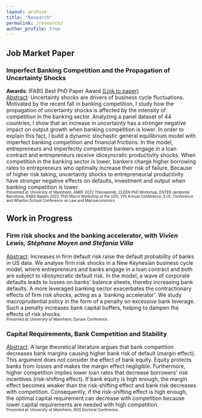 ```yaml
---
layout: archive
title: "Research"
permalink: /research/
author_profile: true
---
```


## Job Market Paper

### Imperfect Banking Competition and the Propagation of Uncertainty Shocks

**Awards**:  IFABS Best PhD Paper Award [(Link to paper)](https://github.com/tommaso-gasparini-econ/tommaso-gasparini-econ.github.io/raw/master/files/JMP.pdf)
<br/>
<ins>Abstract</ins>: Uncertainty shocks are drivers of business cycle fluctuations. Motivated by the recent fall in banking competition, I study how the propagation of uncertainty shocks is affected by the intensity of competition in the banking sector. Analyzing a panel dataset of 44 countries, I show that an increase in uncertainty has a stronger negative impact on output growth when banking competition is lower. In order to explain this fact, I build a dynamic stochastic general equilibrium model with imperfect banking competition and financial frictions. In the model, entrepreneurs and imperfectly competitive bankers engage in a loan contract and entrepreneurs receive idiosyncratic productivity shocks. When competition in the banking sector is lower, bankers charge higher borrowing rates to entrepreneurs who optimally increase their risk of failure. Because of higher risk taking, uncertainty shocks to entrepreneurial productivity have stronger negative effects on defaults, investment and output when banking competition is lower.
<br/>
<sup><sub> Presented at: University of Mannheim, AMEF 2022 Thessaloniki, CLEEN PhD Workshop, ENTER Jamboree Barcelona, IFABS Naples 2022, PhD Macro Workshop at the UZH, VfS Annual Conference, S.I.E. Conference and Wharton School Conference on Law and Macroeconomics.  <sup><sub>
## Work in Progress
### Firm risk shocks and the banking accelerator, with _Vivien Lewis, Stéphane Moyen and Stefania Villa_
<ins>Abstract</ins>:   Increases in firm default risk raise the default probability of banks in US data. We analyse firm risk shocks in a New Keynesian business cycle model, where entrepreneurs and banks engage in a loan contract and both are subject to idiosyncratic default risk. In the model, a wave of corporate defaults leads to losses on banks' balance sheets, thereby increasing bank defaults. A more leveraged banking sector exacerbates the contractionary effects of firm risk shocks, acting as a `banking accelerator'. We study macroprudential policy in the form of a penalty on excessive bank leverage. Such a penalty increases bank capital buffers, helping to dampen the effects of risk shocks.
<br/>
<sup><sub>Presented at: University of Mannheim, Dynare Conference. <sup><sub>

### Capital Requirements, Bank Competition and Stability
<ins>Abstract</ins>:   A large theoretical literature argues that bank competition decreases bank margins causing higher bank risk of default (margin effect). This argument does not consider the effect of bank equity. Equity protects banks from losses and makes the margin effect negligible. Furthermore, higher competition implies lower loan rates that decrease borrowers' risk incentives (risk-shifting effect). If bank equity is high enough, the margin effect becomes weaker than the risk-shifting effect and bank risk decreases with competition. Consequently, if the risk-shifting effect is high enough, the optimal capital requirement can decrease with competition because lower capital requirements are needed with high competition.
<br/>
<sup><sub> Presented at: University of Mannheim, RGS Doctoral Conference. <sup><sub>